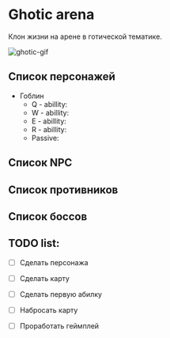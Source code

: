 # Ghotic arena

Клон жизни на арене в готической тематике. 

![ghotic-gif](https://cdna.artstation.com/p/assets/images/images/006/529/200/original/dennis-varvaro-cinematicshot4.gif)




## Список персонажей
 
 * Гоблин
    *  Q - abillity:
    *  W - abillity:
    *  E - abillity:
    *  R - abillity:
    *  Passive:

## Список NPC


## Список противников


## Список боссов


## TODO list:
- [ ]  Сделать персонажа
- [ ]  Сделать карту
- [ ]  Сделать первую абилку
- [ ]  Набросать карту
- [ ]  Проработать геймплей


